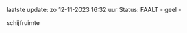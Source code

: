 laatste update: 
zo 12-11-2023 16:32   uur 
Status: FAALT - geel - 
<div class="service Y">schijfruimte</div>